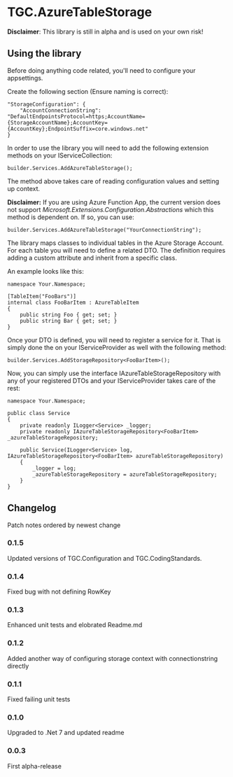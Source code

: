 # TGC.AzureTableStorage

**Disclaimer**: This library is still in alpha and is used on your own risk!

## Using the library

Before doing anything code related, you'll need to configure your appsettings.

Create the following section (Ensure naming is correct):

	"StorageConfiguration": {
		"AccountConnectionString": "DefaultEndpointsProtocol=https;AccountName={StorageAccountName};AccountKey={AccountKey};EndpointSuffix=core.windows.net"
	}

In order to use the library you will need to add the following extension methods on your IServiceCollection:

	builder.Services.AddAzureTableStorage();

The method above takes care of reading configuration values and setting up context.

**Disclaimer:** If you are using Azure Function App, the current version does not support *Microsoft.Extensions.Configuration.Abstractions* which this method is dependent on. If so, you can use:

	builder.Services.AddAzureTableStorage("YourConnectionString");

The library maps classes to individual tables in the Azure Storage Account. For each table you will need to define a related DTO. The definition requires adding a custom attribute and inherit from a specific class.

An example looks like this:

	namespace Your.Namespace;

	[TableItem("FooBars")]
	internal class FooBarItem : AzureTableItem
	{
		public string Foo { get; set; }
		public string Bar { get; set; }
	}

Once your DTO is defined, you will need to register a service for it. That is simply done the on your IServiceProvider as well with the following method:

	builder.Services.AddStorageRepository<FooBarItem>();

Now, you can simply use the interface IAzureTableStorageRepository with any of your registered DTOs and your IServiceProvider takes care of the rest:

	namespace Your.Namespace;

	public class Service
	{
		private readonly ILogger<Service> _logger;
		private readonly IAzureTableStorageRepository<FooBarItem> _azureTableStorageRepository;

		public Service(ILogger<Service> log, IAzureTableStorageRepository<FooBarItem> azureTableStorageRepository)
		{
			_logger = log;
			_azureTableStorageRepository = azureTableStorageRepository;
		}
	}

## Changelog

Patch notes ordered by newest change

### 0.1.5
Updated versions of TGC.Configuration and TGC.CodingStandards.

### 0.1.4
Fixed bug with not defining RowKey

### 0.1.3
Enhanced unit tests and elobrated Readme.md

### 0.1.2
Added another way of configuring storage context with connectionstring directly

### 0.1.1
Fixed failing unit tests

### 0.1.0
Upgraded to .Net 7 and updated readme

### 0.0.3
First alpha-release
